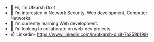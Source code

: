 - 👋 Hi, I’m Utkarsh Dixit
- 👀 I’m interested in Network Security, Web development, Computer Networks.
- 🌱 I’m currently learning Web development.
- 💞️ I’m looking to collaborate on web-dev projects.
- 📫 Linkedin- https://www.linkedin.com/in/utkarsh-dixit-7a259b199/

<!---
utkarsh9450/utkarsh9450 is a ✨ special ✨ repository because its `README.md` (this file) appears on your GitHub profile.
You can click the Preview link to take a look at your changes.
--->
